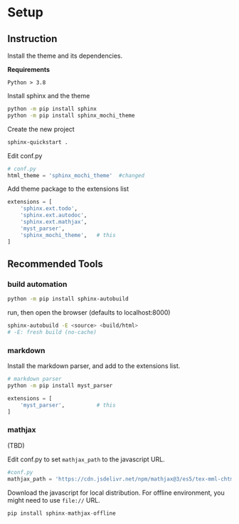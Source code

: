 # Setup

## Instruction

Install the theme and its dependencies.

**Requirements**

    Python > 3.8

Install sphinx and the theme

```sh
python -m pip install sphinx
python -m pip install sphinx_mochi_theme
```

Create the new project

```sh
sphinx-quickstart .
```

Edit conf.py

```py
# conf.py
html_theme = 'sphinx_mochi_theme'  #changed
```

Add theme package to the extensions list

```py
extensions = [
    'sphinx.ext.todo',
    'sphinx.ext.autodoc',
    'sphinx.ext.mathjax',
    'myst_parser',
    'sphinx_mochi_theme',   # this
]
```

## Recommended Tools

### build automation

```sh
python -m pip install sphinx-autobuild
```

run, then open the browser (defaults to localhost:8000)

```sh
sphinx-autobuild -E <source> <build/html>
# -E: fresh build (no-cache)
```


### markdown

Install the markdown parser, and add to the extensions list.


```sh
# markdown parser
python -m pip install myst_parser
```

```py
extensions = [
    'myst_parser',          # this
]
```

### mathjax

(TBD)

Edit conf.py to set `mathjax_path` to the javascript URL. 

```py
#conf.py
mathjax_path = 'https://cdn.jsdelivr.net/npm/mathjax@3/es5/tex-mml-chtml.js'
```

Download the javascript for local distribution. For offline environment, you might need to use `file://` URL.

```py
pip install sphinx-mathjax-offline
```